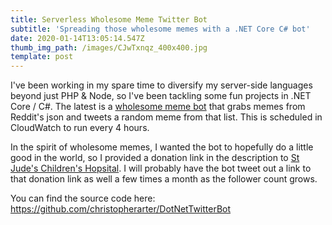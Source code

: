 ```yaml
---
title: Serverless Wholesome Meme Twitter Bot
subtitle: 'Spreading those wholesome memes with a .NET Core C# bot'
date: 2020-01-14T13:05:14.547Z
thumb_img_path: /images/CJwTxnqz_400x400.jpg
template: post
---
```

I've been working in my spare time to diversify my server-side languages beyond just PHP & Node, so I've been tackling some fun projects in .NET Core / C#. The latest is a [wholesome meme bot](https://twitter.com/daily_wholesome) that grabs memes from Reddit's json and tweets a random meme from that list. This is scheduled in CloudWatch to run every 4 hours.

In the spirit of wholesome memes, I wanted the bot to hopefully do a little good in the world, so I provided a donation link in the description to [St Jude's Children's Hopsital](https://www.stjude.org/donate/donate-to-st-jude.html). I will probably have the bot tweet out a link to that donation link as well a few times a month as the follower count grows.

You can find the source code here: https://github.com/christopherarter/DotNetTwitterBot
